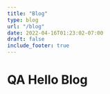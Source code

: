 ```yaml
---
title: "Blog"
type: blog
url: "/blog"
date: 2022-04-16T01:23:02-07:00
draft: false
include_footer: true
---
```


# QA Hello Blog


